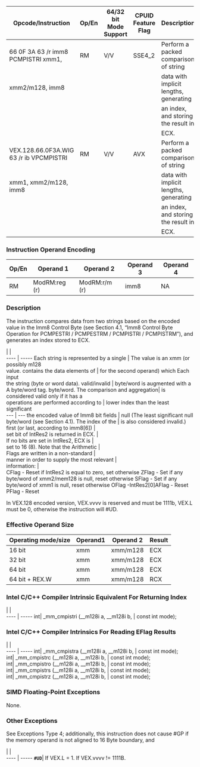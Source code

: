 
 Opcode/Instruction                     | Op/En| 64/32 bit Mode Support| CPUID Feature Flag| Description                           
 ---  | --- | --- | --- | ---
 66 0F 3A 63 /r imm8 PCMPISTRI xmm1,    | RM   | V/V                   | SSE4_2            | Perform a packed comparison of string 
 xmm2/m128, imm8                        |      |                       |                   | data with implicit lengths, generating
                                        |      |                       |                   | an index, and storing the result in   
                                        |      |                       |                   | ECX.                                  
 VEX.128.66.0F3A.WIG 63 /r ib VPCMPISTRI| RM   | V/V                   | AVX               | Perform a packed comparison of string 
 xmm1, xmm2/m128, imm8                  |      |                       |                   | data with implicit lengths, generating
                                        |      |                       |                   | an index, and storing the result in   
                                        |      |                       |                   | ECX.                                  

### Instruction Operand Encoding
 Op/En| Operand 1    | Operand 2    | Operand 3| Operand 4
 ---  | --- | --- | --- | ---
 RM   | ModRM:reg (r)| ModRM:r/m (r)| imm8     | NA       

### Description
The instruction compares data from two strings based on the encoded value in
the Imm8 Control Byte (see Section 4.1, “Imm8 Control Byte Operation for PCMPESTRI
/ PCMPESTRM / PCMPISTRI / PCMPISTRM”), and generates an index stored to ECX.

   | |  
---- | -----
 Each string is represented by a single        | The value is an xmm (or possibly m128     
 value. contains the data elements of          | for the second operand) which Each input  
 the string (byte or word data). valid/invalid | byte/word is augmented with a A byte/word 
 tag. byte/word. The comparison and aggregation| is considered valid only if it has a      
 operations are performed according to         | lower index than the least significant    
 ---  | ---
 the encoded value of Imm8 bit fields          | null (The least significant null byte/word
 (see Section 4.1). The index of the           | is also considered invalid.)              
 first (or last, according to imm8[6])         |                                           
 set bit of IntRes2 is returned in ECX.        |                                           
 If no bits are set in IntRes2, ECX is         |                                           
 set to 16 (8). Note that the Arithmetic       |                                           
 Flags are written in a non-standard           |                                           
 manner in order to supply the most relevant   |                                           
 information:                                  |                                           
CFlag - Reset if IntRes2 is equal to zero, set otherwise ZFlag - Set if any
byte/word of xmm2/mem128 is null, reset otherwise SFlag - Set if any byte/word
of xmm1 is null, reset otherwise OFlag -IntRes2[0]AFlag - Reset PFlag - Reset
<aside class="notification">
In VEX.128 encoded version, VEX.vvvv is reserved and must be 1111b, VEX.L
must be 0, otherwise the instruction will #UD.
</aside>


### Effective Operand Size
 Operating mode/size| Operand1| Operand 2| Result
 ---  | --- | --- | ---
 16 bit             | xmm     | xmm/m128 | ECX   
 32 bit             | xmm     | xmm/m128 | ECX   
 64 bit             | xmm     | xmm/m128 | ECX   
 64 bit + REX.W     | xmm     | xmm/m128 | RCX   

### Intel C/C++ Compiler Intrinsic Equivalent For Returning Index
   | |  
---- | -----
 int| _mm_cmpistri (__m128i a, __m128i b,
    | const int mode);                   

### Intel C/C++ Compiler Intrinsics For Reading EFlag Results
   | |  
---- | -----
 int| _mm_cmpistra (__m128i a, __m128i b,
    | const int mode);                   
 int| _mm_cmpistrc (__m128i a, __m128i b,
    | const int mode);                   
 int| _mm_cmpistro (__m128i a, __m128i b,
    | const int mode);                   
 int| _mm_cmpistrs (__m128i a, __m128i b,
    | const int mode);                   
 int| _mm_cmpistrz (__m128i a, __m128i b,
    | const int mode);                   

### SIMD Floating-Point Exceptions
None.


### Other Exceptions
See Exceptions Type 4; additionally, this instruction does not cause #GP if
the memory operand is not aligned to 16 Byte boundary, and

   | |  
---- | -----
 **``#UD``**| If VEX.L = 1. If VEX.vvvv != 1111B.
